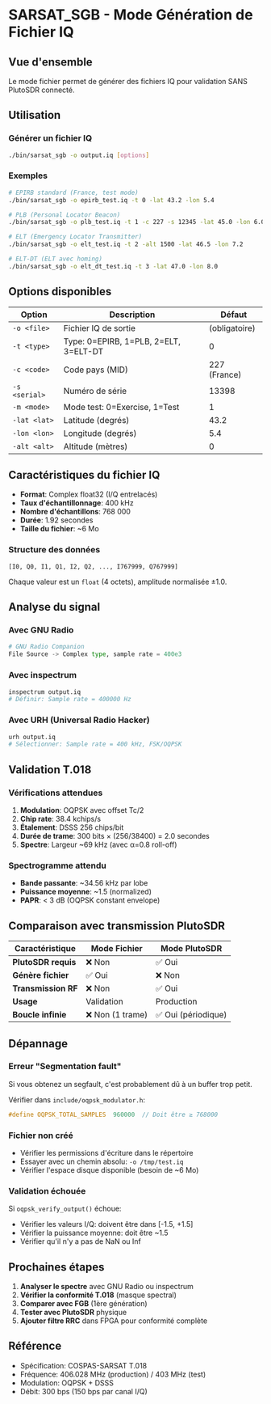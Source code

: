 # SARSAT_SGB - Mode Génération de Fichier IQ

## Vue d'ensemble

Le mode fichier permet de générer des fichiers IQ pour validation SANS PlutoSDR connecté.

## Utilisation

### Générer un fichier IQ

```bash
./bin/sarsat_sgb -o output.iq [options]
```

### Exemples

```bash
# EPIRB standard (France, test mode)
./bin/sarsat_sgb -o epirb_test.iq -t 0 -lat 43.2 -lon 5.4

# PLB (Personal Locator Beacon)
./bin/sarsat_sgb -o plb_test.iq -t 1 -c 227 -s 12345 -lat 45.0 -lon 6.0

# ELT (Emergency Locator Transmitter)
./bin/sarsat_sgb -o elt_test.iq -t 2 -alt 1500 -lat 46.5 -lon 7.2

# ELT-DT (ELT avec homing)
./bin/sarsat_sgb -o elt_dt_test.iq -t 3 -lat 47.0 -lon 8.0
```

## Options disponibles

| Option | Description | Défaut |
|--------|-------------|--------|
| `-o <file>` | Fichier IQ de sortie | (obligatoire) |
| `-t <type>` | Type: 0=EPIRB, 1=PLB, 2=ELT, 3=ELT-DT | 0 |
| `-c <code>` | Code pays (MID) | 227 (France) |
| `-s <serial>` | Numéro de série | 13398 |
| `-m <mode>` | Mode test: 0=Exercise, 1=Test | 1 |
| `-lat <lat>` | Latitude (degrés) | 43.2 |
| `-lon <lon>` | Longitude (degrés) | 5.4 |
| `-alt <alt>` | Altitude (mètres) | 0 |

## Caractéristiques du fichier IQ

- **Format**: Complex float32 (I/Q entrelacés)
- **Taux d'échantillonnage**: 400 kHz
- **Nombre d'échantillons**: 768 000
- **Durée**: 1.92 secondes
- **Taille du fichier**: ~6 Mo

### Structure des données

```
[I0, Q0, I1, Q1, I2, Q2, ..., I767999, Q767999]
```

Chaque valeur est un `float` (4 octets), amplitude normalisée ±1.0.

## Analyse du signal

### Avec GNU Radio

```python
# GNU Radio Companion
File Source -> Complex type, sample rate = 400e3
```

### Avec inspectrum

```bash
inspectrum output.iq
# Définir: Sample rate = 400000 Hz
```

### Avec URH (Universal Radio Hacker)

```bash
urh output.iq
# Sélectionner: Sample rate = 400 kHz, FSK/OQPSK
```

## Validation T.018

### Vérifications attendues

1. **Modulation**: OQPSK avec offset Tc/2
2. **Chip rate**: 38.4 kchips/s
3. **Étalement**: DSSS 256 chips/bit
4. **Durée de trame**: 300 bits × (256/38400) = 2.0 secondes
5. **Spectre**: Largeur ~69 kHz (avec α=0.8 roll-off)

### Spectrogramme attendu

- **Bande passante**: ~34.56 kHz par lobe
- **Puissance moyenne**: ~1.5 (normalized)
- **PAPR**: < 3 dB (OQPSK constant envelope)

## Comparaison avec transmission PlutoSDR

| Caractéristique | Mode Fichier | Mode PlutoSDR |
|----------------|--------------|---------------|
| **PlutoSDR requis** | ❌ Non | ✅ Oui |
| **Génère fichier** | ✅ Oui | ❌ Non |
| **Transmission RF** | ❌ Non | ✅ Oui |
| **Usage** | Validation | Production |
| **Boucle infinie** | ❌ Non (1 trame) | ✅ Oui (périodique) |

## Dépannage

### Erreur "Segmentation fault"

Si vous obtenez un segfault, c'est probablement dû à un buffer trop petit.

Vérifier dans `include/oqpsk_modulator.h`:
```c
#define OQPSK_TOTAL_SAMPLES  960000  // Doit être ≥ 768000
```

### Fichier non créé

- Vérifier les permissions d'écriture dans le répertoire
- Essayer avec un chemin absolu: `-o /tmp/test.iq`
- Vérifier l'espace disque disponible (besoin de ~6 Mo)

### Validation échouée

Si `oqpsk_verify_output()` échoue:
- Vérifier les valeurs I/Q: doivent être dans [-1.5, +1.5]
- Vérifier la puissance moyenne: doit être ~1.5
- Vérifier qu'il n'y a pas de NaN ou Inf

## Prochaines étapes

1. **Analyser le spectre** avec GNU Radio ou inspectrum
2. **Vérifier la conformité T.018** (masque spectral)
3. **Comparer avec FGB** (1ère génération)
4. **Tester avec PlutoSDR** physique
5. **Ajouter filtre RRC** dans FPGA pour conformité complète

## Référence

- Spécification: COSPAS-SARSAT T.018
- Fréquence: 406.028 MHz (production) / 403 MHz (test)
- Modulation: OQPSK + DSSS
- Débit: 300 bps (150 bps par canal I/Q)
